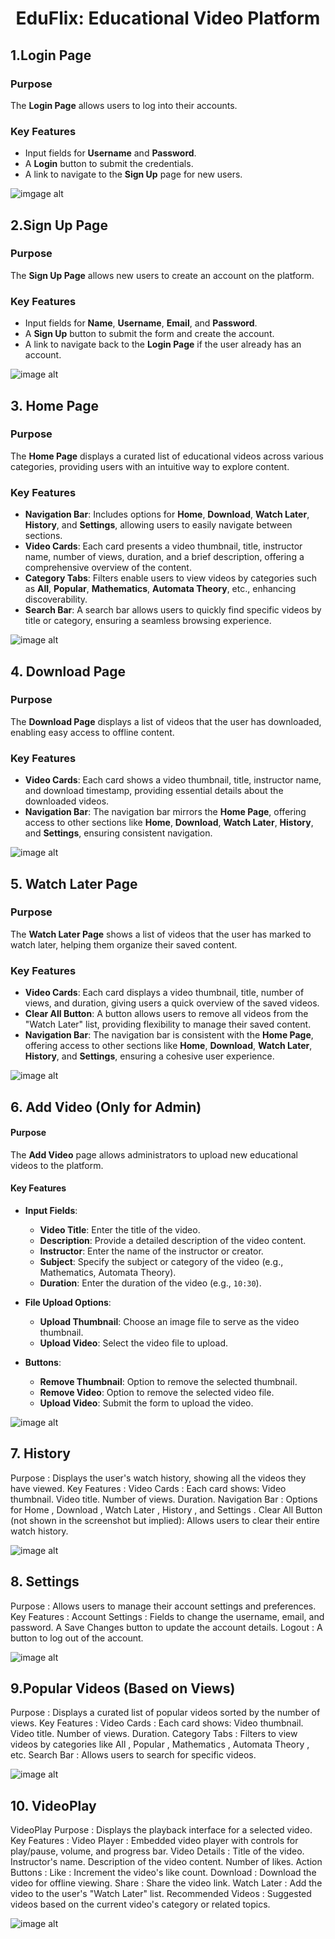 <div align="center">
  <h1>EduFlix: Educational Video Platform</h1>
</div>

## 1.Login Page

### Purpose
The **Login Page** allows users to log into their accounts.

### Key Features
- Input fields for **Username** and **Password**.
- A **Login** button to submit the credentials.
- A link to navigate to the **Sign Up** page for new users.

![imgage alt](https://github.com/sohamcoder-2/EDUFLIX/blob/main/IMG/Screenshot%202025-04-19%20000631.png?raw=true)


## 2.Sign Up Page

### Purpose
The **Sign Up Page** allows new users to create an account on the platform.

### Key Features
- Input fields for **Name**, **Username**, **Email**, and **Password**.
- A **Sign Up** button to submit the form and create the account.
- A link to navigate back to the **Login Page** if the user already has an account.

![image alt](https://github.com/sohamcoder-2/EDUFLIX/blob/main/IMG/Screenshot%202025-04-19%20002210.png?raw=true)

## 3. Home Page

### Purpose
The **Home Page** displays a curated list of educational videos across various categories, providing users with an intuitive way to explore content.

### Key Features
- **Navigation Bar**: Includes options for **Home**, **Download**, **Watch Later**, **History**, and **Settings**, allowing users to easily navigate between sections.  
- **Video Cards**: Each card presents a video thumbnail, title, instructor name, number of views, duration, and a brief description, offering a comprehensive overview of the content.  
- **Category Tabs**: Filters enable users to view videos by categories such as **All**, **Popular**, **Mathematics**, **Automata Theory**, etc., enhancing discoverability.  
- **Search Bar**: A search bar allows users to quickly find specific videos by title or category, ensuring a seamless browsing experience.  


![image alt](https://github.com/sohamcoder-2/EDUFLIX/blob/main/IMG/Screenshot%202025-04-19%20000711.png?raw=true)


## 4. Download Page

### Purpose
The **Download Page** displays a list of videos that the user has downloaded, enabling easy access to offline content.  

### Key Features
- **Video Cards**: Each card shows a video thumbnail, title, instructor name, and download timestamp, providing essential details about the downloaded videos.  
- **Navigation Bar**: The navigation bar mirrors the **Home Page**, offering access to other sections like **Home**, **Download**, **Watch Later**, **History**, and **Settings**, ensuring consistent navigation.  

![image alt](https://github.com/sohamcoder-2/EDUFLIX/blob/main/IMG/Screenshot%202025-04-19%20000726.png?raw=true)

## 5. Watch Later Page

### Purpose
The **Watch Later Page** shows a list of videos that the user has marked to watch later, helping them organize their saved content.  

### Key Features
- **Video Cards**: Each card displays a video thumbnail, title, number of views, and duration, giving users a quick overview of the saved videos.  
- **Clear All Button**: A button allows users to remove all videos from the "Watch Later" list, providing flexibility to manage their saved content.  
- **Navigation Bar**: The navigation bar is consistent with the **Home Page**, offering access to other sections like **Home**, **Download**, **Watch Later**, **History**, and **Settings**, ensuring a cohesive user experience.

![image alt](https://github.com/sohamcoder-2/EDUFLIX/blob/main/IMG/Screenshot%202025-04-19%20000816.png?raw=true)

## 6. Add Video (Only for Admin)

#### Purpose
The **Add Video** page allows administrators to upload new educational videos to the platform.

#### Key Features
- **Input Fields**:
  - **Video Title**: Enter the title of the video.
  - **Description**: Provide a detailed description of the video content.
  - **Instructor**: Enter the name of the instructor or creator.
  - **Subject**: Specify the subject or category of the video (e.g., Mathematics, Automata Theory).
  - **Duration**: Enter the duration of the video (e.g., `10:30`).

- **File Upload Options**:
  - **Upload Thumbnail**: Choose an image file to serve as the video thumbnail.
  - **Upload Video**: Select the video file to upload.

- **Buttons**:
  - **Remove Thumbnail**: Option to remove the selected thumbnail.
  - **Remove Video**: Option to remove the selected video file.
  - **Upload Video**: Submit the form to upload the video.

![image alt](https://github.com/sohamcoder-2/EDUFLIX/blob/main/IMG/Screenshot%202025-04-19%20000829.png?raw=true)

## 7. History
Purpose : Displays the user's watch history, showing all the videos they have viewed.
Key Features :
Video Cards :
Each card shows:
Video thumbnail.
Video title.
Number of views.
Duration.
Navigation Bar :
Options for Home , Download , Watch Later , History , and Settings .
Clear All Button (not shown in the screenshot but implied):
Allows users to clear their entire watch history.

![image alt](https://github.com/sohamcoder-2/EDUFLIX/blob/main/IMG/Screenshot%202025-04-19%20000906.png?raw=true)

## 8. Settings
Purpose : Allows users to manage their account settings and preferences.
Key Features :
Account Settings :
Fields to change the username, email, and password.
A Save Changes button to update the account details.
Logout :
A button to log out of the account.

![image alt](https://github.com/sohamcoder-2/EDUFLIX/blob/main/IMG/Screenshot%202025-04-19%20150551.png?raw=true)

## 9.Popular Videos (Based on Views)
Purpose : Displays a curated list of popular videos sorted by the number of views.
Key Features :
Video Cards :
Each card shows:
Video thumbnail.
Video title.
Number of views.
Duration.
Category Tabs :
Filters to view videos by categories like All , Popular , Mathematics , Automata Theory , etc.
Search Bar :
Allows users to search for specific videos.

![image alt](https://github.com/sohamcoder-2/EDUFLIX/blob/main/IMG/Screenshot%202025-04-19%20001049.png?raw=true)

## 10. VideoPlay
VideoPlay
Purpose : Displays the playback interface for a selected video.
Key Features :
Video Player :
Embedded video player with controls for play/pause, volume, and progress bar.
Video Details :
Title of the video.
Instructor's name.
Description of the video content.
Number of likes.
Action Buttons :
Like : Increment the video's like count.
Download : Download the video for offline viewing.
Share : Share the video link.
Watch Later : Add the video to the user's "Watch Later" list.
Recommended Videos :
Suggested videos based on the current video's category or related topics.

![image alt](https://github.com/sohamcoder-2/EDUFLIX/blob/main/IMG/Screenshot%202025-04-19%20001134.png?raw=true)
